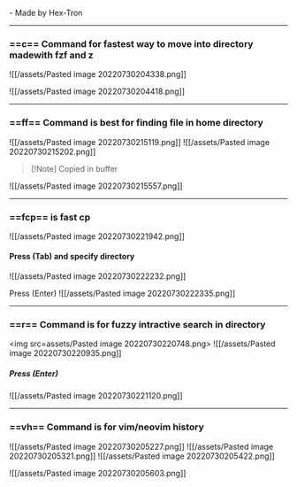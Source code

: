   \- Made by Hex-Tron

___


### ==c== Command for fastest way to move into directory madewith fzf and z
![[/assets/Pasted image 20220730204338.png]]

![[/assets/Pasted image 20220730204418.png]]


___

### ==ff== Command is best for finding file in home directory
![[/assets/Pasted image 20220730215119.png]]
![[/assets/Pasted image 20220730215202.png]]
> [!Note] Copied in buffer

![[/assets/Pasted image 20220730215557.png]]

___



### ==fcp== is fast cp 
![[/assets/Pasted image 20220730221942.png]]
#### Press (Tab) and specify directory
![[/assets/Pasted image 20220730222232.png]]

Press (Enter) 
![[/assets/Pasted image 20220730222335.png]]

___

### ==r== Command is for fuzzy intractive search in directory 

<img src=assets/Pasted image 20220730220748.png> </img>
![[/assets/Pasted image 20220730220935.png]]

##### Press (Enter)



![[/assets/Pasted image 20220730221120.png]]


___


### ==vh== Command is for vim/neovim history
![[/assets/Pasted image 20220730205227.png]]
![[/assets/Pasted image 20220730205321.png]]
![[/assets/Pasted image 20220730205422.png]]

![[/assets/Pasted image 20220730205603.png]]
